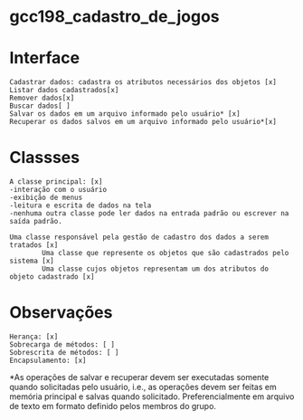 # gcc198_cadastro_de_jogos

<h1>Interface</h1>

    Cadastrar dados: cadastra os atributos necessários dos objetos [x]
    Listar dados cadastrados[x]
    Remover dados[x]
    Buscar dados[ ]
    Salvar os dados em um arquivo informado pelo usuário* [x]
    Recuperar os dados salvos em um arquivo informado pelo usuário*[x]

<h1>Classses</h1>

	A classe principal: [x]
	-interação com o usuário
	-exibição de menus
	-leitura e escrita de dados na tela
	-nenhuma outra classe pode ler dados na entrada padrão ou escrever na saída padrão.
    
	Uma classe responsável pela gestão de cadastro dos dados a serem tratados [x]
    		Uma classe que represente os objetos que são cadastrados pelo sistema [x]
    		Uma classe cujos objetos representam um dos atributos do objeto cadastrado [x]

<h1>Observações</h1>

	Herança: [x]
	Sobrecarga de métodos: [ ]
	Sobrescrita de métodos: [ ]
	Encapsulamento: [x]

*As operações de salvar e recuperar devem ser executadas somente quando solicitadas pelo usuário, i.e., as operações devem ser feitas em memória principal e salvas quando solicitado. Preferencialmente em arquivo de texto em formato definido pelos membros do grupo.

